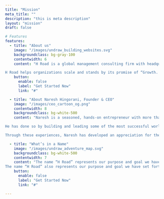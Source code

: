 ```yaml
---
title: "Mission"
meta_title: ""
description: "this is meta description"
layout: "mission"
draft: false

# Features
features:
  - title: "About us"
    image: "/images/undraw_building_websites.svg"
    backgroundclass: bg-gray-100
    contentwidth: 6
    content: "H Road is a global management consulting firm with headquarters in Scottsdale, Arizona and offices in India. H Road was founded by industry veterans, who are hands-on executives, and have started and scaled several SaaS, Consulting Service and industry businesses successfully over more than 25 years.<br /><br />

H Road helps organizations scale and stands by its promise of “Growth. Delivered.”.<br /> It does so by harnessing the best of proven methodologies and processes in implementing go-to-market strategies, building breakthrough innovation, leveraging global talent and creating extra-ordinary customer experiences."
    button:
      enable: false
      label: "Get Started Now"
      link: "#"

  - title: "About Naresh Hingorani, Founder & CEO"
    image: "/images/ceo_cartoon_og.png"
    contentwidth: 8
    backgroundclass: bg-white-500
    content: "Naresh is a seasoned, hands-on entrepreneur with more than 25 years of experience in building and scaling organizations in Industry, Consulting and SaaS businesses. He has started and scaled a range of enterprises and functions in the industry (Sea-Land, CSX, Maersk), software providers (NeoModal, Descartes), consulting firms (IBM, Bristlecone, H Road).<br /><br />

He has done so by building and leading some of the most successful world class teams, product innovations and processes in Go-To-Market, Product Management and Consulting Delivery. He has also collaborated closely in building effective global partnerships with firms such as SAP, Oracle, Kinaxis, SPS Commerce, Tradeshift, Experian to name a few. His experiences have taken him across the globe to build teams in North America, Europe and Asia Pacific.<br /><br />

Through these experiences, Naresh has developed an appreciation for the critical success factors and best practices for organizations at any scale and has made it his mission to help his customers reach their potential through H Road." 

  - title: "What’s in a Name"
    image: "/images/undraw_adventure_map.svg"
    backgroundclass: bg-white-500
    contentwidth: 7
    content: "The name “H Road” represents our purpose and goal we have set forth for our customers. The “H” represents enabling High Velocity or Turbocharging. The “Road” represents your journey to Scale, Growth & Globalization. We strive to bring keenness of execution in empowering our customer’s journey.<br /><br />
The name “H Road” also represents our purpose and goal we have set forth for our employees. The “H” represents High Standards. We are building a place where curiosity, creativity, collaboration, and clarity, which are the bedrock of innovation, flourish for us and our customers. The “Road” represents our collective journey to have fun in learning, trusting and growing together with our customers. We are creating an experience we can be proud of."
    button:
      enable: false
      label: "Get Started Now"
      link: "#"

---
```

